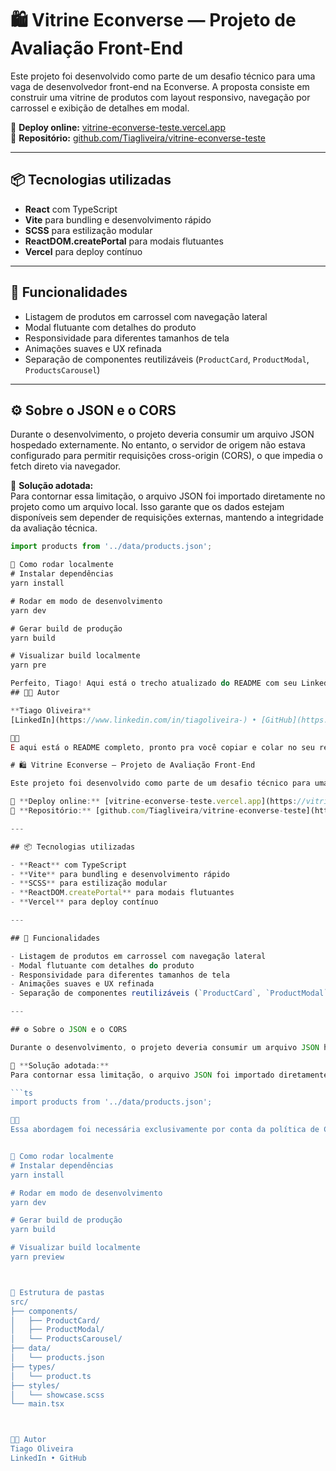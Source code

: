 # 🛍️ Vitrine Econverse — Projeto de Avaliação Front-End

Este projeto foi desenvolvido como parte de um desafio técnico para uma vaga de desenvolvedor front-end na Econverse. A proposta consiste em construir uma vitrine de produtos com layout responsivo, navegação por carrossel e exibição de detalhes em modal.

🔗 **Deploy online:** [vitrine-econverse-teste.vercel.app](https://vitrine-econverse-teste.vercel.app/)  
📁 **Repositório:** [github.com/Tiagliveira/vitrine-econverse-teste](https://github.com/Tiagliveira/vitrine-econverse-teste)

---

## 📦 Tecnologias utilizadas

- **React** com TypeScript
- **Vite** para bundling e desenvolvimento rápido
- **SCSS** para estilização modular
- **ReactDOM.createPortal** para modais flutuantes
- **Vercel** para deploy contínuo

---

## 🧠 Funcionalidades

- Listagem de produtos em carrossel com navegação lateral
- Modal flutuante com detalhes do produto
- Responsividade para diferentes tamanhos de tela
- Animações suaves e UX refinada
- Separação de componentes reutilizáveis (`ProductCard`, `ProductModal`, `ProductsCarousel`)

---

## ⚙️ Sobre o JSON e o CORS

Durante o desenvolvimento, o projeto deveria consumir um arquivo JSON hospedado externamente. No entanto, o servidor de origem não estava configurado para permitir requisições cross-origin (CORS), o que impedia o fetch direto via navegador.

🔧 **Solução adotada:**  
Para contornar essa limitação, o arquivo JSON foi importado diretamente no projeto como um arquivo local. Isso garante que os dados estejam disponíveis sem depender de requisições externas, mantendo a integridade da avaliação técnica.

```ts
import products from '../data/products.json';

🚀 Como rodar localmente
# Instalar dependências
yarn install

# Rodar em modo de desenvolvimento
yarn dev

# Gerar build de produção
yarn build

# Visualizar build localmente
yarn pre

Perfeito, Tiago! Aqui está o trecho atualizado do README com seu LinkedIn certinho:
## 👨‍💻 Autor

**Tiago Oliveira**  
[LinkedIn](https://www.linkedin.com/in/tiagoliveira-) • [GitHub](https://github.com/Tiagliveira)


E aqui está o README completo, pronto pra você copiar e colar no seu repositório como README.md:

# 🛍️ Vitrine Econverse — Projeto de Avaliação Front-End

Este projeto foi desenvolvido como parte de um desafio técnico para uma vaga de desenvolvedor front-end na Econverse. A proposta consiste em construir uma vitrine de produtos com layout responsivo, navegação por carrossel e exibição de detalhes em modal.

🔗 **Deploy online:** [vitrine-econverse-teste.vercel.app](https://vitrine-econverse-teste.vercel.app/)  
📁 **Repositório:** [github.com/Tiagliveira/vitrine-econverse-teste](https://github.com/Tiagliveira/vitrine-econverse-teste)

---

## 📦 Tecnologias utilizadas

- **React** com TypeScript
- **Vite** para bundling e desenvolvimento rápido
- **SCSS** para estilização modular
- **ReactDOM.createPortal** para modais flutuantes
- **Vercel** para deploy contínuo

---

## 🧠 Funcionalidades

- Listagem de produtos em carrossel com navegação lateral
- Modal flutuante com detalhes do produto
- Responsividade para diferentes tamanhos de tela
- Animações suaves e UX refinada
- Separação de componentes reutilizáveis (`ProductCard`, `ProductModal`, `ProductsCarousel`)

---

## ⚙️ Sobre o JSON e o CORS

Durante o desenvolvimento, o projeto deveria consumir um arquivo JSON hospedado externamente. No entanto, o servidor de origem não estava configurado para permitir requisições cross-origin (CORS), o que impedia o fetch direto via navegador.

🔧 **Solução adotada:**  
Para contornar essa limitação, o arquivo JSON foi importado diretamente no projeto como um arquivo local. Isso garante que os dados estejam disponíveis sem depender de requisições externas, mantendo a integridade da avaliação técnica.

```ts
import products from '../data/products.json';


Essa abordagem foi necessária exclusivamente por conta da política de CORS do servidor original e não representa uma limitação técnica do projeto.


🚀 Como rodar localmente
# Instalar dependências
yarn install

# Rodar em modo de desenvolvimento
yarn dev

# Gerar build de produção
yarn build

# Visualizar build localmente
yarn preview



📂 Estrutura de pastas
src/
├── components/
│   ├── ProductCard/
│   ├── ProductModal/
│   └── ProductsCarousel/
├── data/
│   └── products.json
├── types/
│   └── product.ts
├── styles/
│   └── showcase.scss
└── main.tsx



👨‍💻 Autor
Tiago Oliveira
LinkedIn • GitHub

